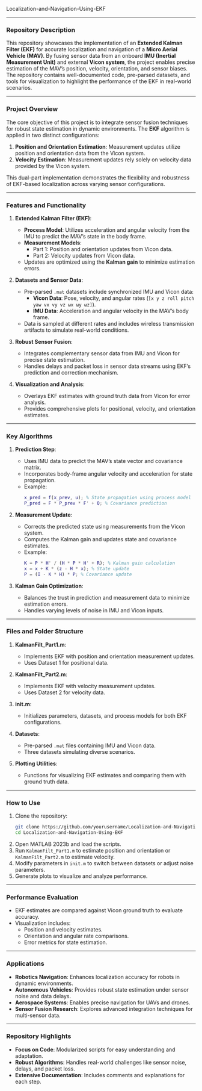 Localization-and-Navigation-Using-EKF

---

### **Repository Description**
This repository showcases the implementation of an **Extended Kalman Filter (EKF)** for accurate localization and navigation of a **Micro Aerial Vehicle (MAV)**. By fusing sensor data from an onboard **IMU (Inertial Measurement Unit)** and external **Vicon system**, the project enables precise estimation of the MAV’s position, velocity, orientation, and sensor biases. The repository contains well-documented code, pre-parsed datasets, and tools for visualization to highlight the performance of the EKF in real-world scenarios.

---

### **Project Overview**
The core objective of this project is to integrate sensor fusion techniques for robust state estimation in dynamic environments. The **EKF** algorithm is applied in two distinct configurations:
1. **Position and Orientation Estimation**: Measurement updates utilize position and orientation data from the Vicon system.
2. **Velocity Estimation**: Measurement updates rely solely on velocity data provided by the Vicon system.

This dual-part implementation demonstrates the flexibility and robustness of EKF-based localization across varying sensor configurations.

---

### **Features and Functionality**
1. **Extended Kalman Filter (EKF)**:
   - **Process Model**: Utilizes acceleration and angular velocity from the IMU to predict the MAV’s state in the body frame.
   - **Measurement Models**:
     - Part 1: Position and orientation updates from Vicon data.
     - Part 2: Velocity updates from Vicon data.
   - Updates are optimized using the **Kalman gain** to minimize estimation errors.

2. **Datasets and Sensor Data**:
   - Pre-parsed `.mat` datasets include synchronized IMU and Vicon data:
     - **Vicon Data**: Pose, velocity, and angular rates (`[x y z roll pitch yaw vx vy vz ωx ωy ωz]`).
     - **IMU Data**: Acceleration and angular velocity in the MAV’s body frame.
   - Data is sampled at different rates and includes wireless transmission artifacts to simulate real-world conditions.

3. **Robust Sensor Fusion**:
   - Integrates complementary sensor data from IMU and Vicon for precise state estimation.
   - Handles delays and packet loss in sensor data streams using EKF’s prediction and correction mechanism.

4. **Visualization and Analysis**:
   - Overlays EKF estimates with ground truth data from Vicon for error analysis.
   - Provides comprehensive plots for positional, velocity, and orientation estimates.

---

### **Key Algorithms**
1. **Prediction Step**:
   - Uses IMU data to predict the MAV’s state vector and covariance matrix.
   - Incorporates body-frame angular velocity and acceleration for state propagation.
   - Example:
     ```matlab
     x_pred = f(x_prev, u); % State propagation using process model
     P_pred = F * P_prev * F' + Q; % Covariance prediction
     ```

2. **Measurement Update**:
   - Corrects the predicted state using measurements from the Vicon system.
   - Computes the Kalman gain and updates state and covariance estimates.
   - Example:
     ```matlab
     K = P * H' / (H * P * H' + R); % Kalman gain calculation
     x = x + K * (z - H * x); % State update
     P = (I - K * H) * P; % Covariance update
     ```

3. **Kalman Gain Optimization**:
   - Balances the trust in prediction and measurement data to minimize estimation errors.
   - Handles varying levels of noise in IMU and Vicon inputs.

---

### **Files and Folder Structure**
1. **KalmanFilt_Part1.m**:
   - Implements EKF with position and orientation measurement updates.
   - Uses Dataset 1 for positional data.

2. **KalmanFilt_Part2.m**:
   - Implements EKF with velocity measurement updates.
   - Uses Dataset 2 for velocity data.

3. **init.m**:
   - Initializes parameters, datasets, and process models for both EKF configurations.

4. **Datasets**:
   - Pre-parsed `.mat` files containing IMU and Vicon data.
   - Three datasets simulating diverse scenarios.

5. **Plotting Utilities**:
   - Functions for visualizing EKF estimates and comparing them with ground truth data.

---

### **How to Use**
1. Clone the repository:
   ```bash
   git clone https://github.com/yourusername/Localization-and-Navigation-Using-EKF.git
   cd Localization-and-Navigation-Using-EKF
   ```
2. Open MATLAB 2023b and load the scripts.
3. Run `KalmanFilt_Part1.m` to estimate position and orientation or `KalmanFilt_Part2.m` to estimate velocity.
4. Modify parameters in `init.m` to switch between datasets or adjust noise parameters.
5. Generate plots to visualize and analyze performance.

---

### **Performance Evaluation**
- EKF estimates are compared against Vicon ground truth to evaluate accuracy.
- Visualization includes:
  - Position and velocity estimates.
  - Orientation and angular rate comparisons.
  - Error metrics for state estimation.

---

### **Applications**
- **Robotics Navigation**: Enhances localization accuracy for robots in dynamic environments.
- **Autonomous Vehicles**: Provides robust state estimation under sensor noise and data delays.
- **Aerospace Systems**: Enables precise navigation for UAVs and drones.
- **Sensor Fusion Research**: Explores advanced integration techniques for multi-sensor data.

---

### **Repository Highlights**
- **Focus on Code**: Modularized scripts for easy understanding and adaptation.
- **Robust Algorithms**: Handles real-world challenges like sensor noise, delays, and packet loss.
- **Extensive Documentation**: Includes comments and explanations for each step.
